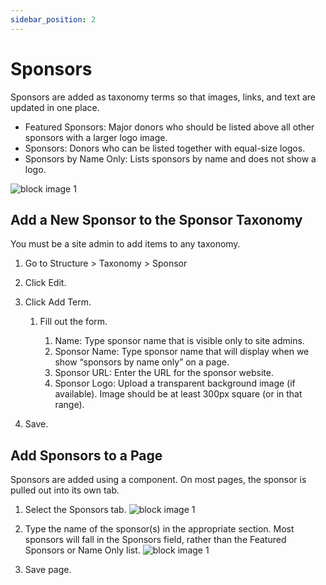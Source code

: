 ```yaml
---
sidebar_position: 2
---
```


# Sponsors
Sponsors are added as taxonomy terms so that images, links, and text are updated in one place.

- Featured Sponsors: Major donors who should be listed above all other sponsors with a larger logo image.
- Sponsors: Donors who can be listed together with equal-size logos.
- Sponsors by Name Only: Lists sponsors by name and does not show a logo.

![block image 1](/img/sponsors-1.png)

## Add a New Sponsor to the Sponsor Taxonomy

You must be a site admin to add items to any taxonomy.

1. Go to Structure > Taxonomy > Sponsor
1. Click Edit.
1. Click Add Term.
   1. Fill out the form.  

      1. Name: Type sponsor name that is visible only to site admins.  
      1. Sponsor Name: Type sponsor name that will display when we show “sponsors by name only” on a page.  
      1. Sponsor URL: Enter the URL for the sponsor website.  
      1. Sponsor Logo: Upload a transparent background image (if available). Image should be at least 300px square (or in that range).  

1. Save.

## Add Sponsors to a Page

Sponsors are added using a component. On most pages, the sponsor is pulled out into its own tab.

1. Select the Sponsors tab.
![block image 1](/img/sponsors-2.png)

1. Type the name of the sponsor(s) in the appropriate section. Most sponsors will fall in the Sponsors field, rather than the Featured Sponsors or Name Only list.
![block image 1](/img/sponsors-3.png)

1. Save page.
